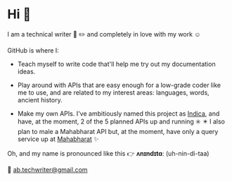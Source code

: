# Hi :wave:

I am a technical writer :page_with_curl: :pencil2: and completely in love with my work :relaxed: 

GitHub is where I:

-  Teach myself to write code that'll help me try out my documentation ideas.

-  Play around with APIs that are easy enough for a low-grade coder like me to use, and are related to my interest areas: languages, words, ancient history. 

-  Make my own APIs. I've ambitiously named this project as [Indica](https://github.com/AninditaBasu/indica), and have, at the moment, 2 of the 5 planned APIs up and running :eight_spoked_asterisk: :eight_pointed_black_star: I also plan to male a Mahabharat API but, at the moment, have only a query service up at [Mahabharat](https://mahabharat.onrender.com) :sparkles:

Oh, and my name is pronounced like this :point_right: **ʌnɪndɪtɑː** (uh-nin-di-taa)

:email: ab.techwriter@gmail.com
